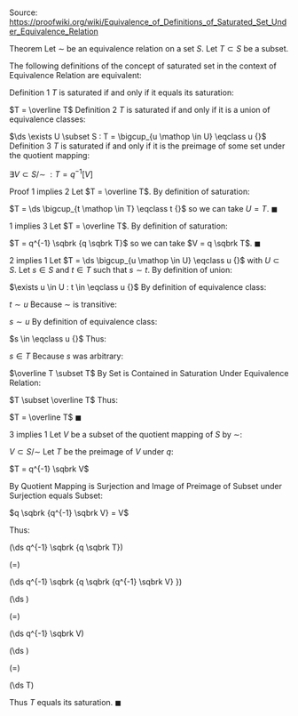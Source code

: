 # 

Source: https://proofwiki.org/wiki/Equivalence_of_Definitions_of_Saturated_Set_Under_Equivalence_Relation



Theorem
Let $\sim$ be an equivalence relation on a set $S$.
Let $T \subset S$ be a subset.

The following definitions of the concept of saturated set in the context of Equivalence Relation are equivalent:

Definition 1
$T$ is saturated if and only if it equals its saturation:

$T = \overline T$
Definition 2
$T$ is saturated if and only if it is a union of equivalence classes:

$\ds \exists U \subset S : T = \bigcup_{u \mathop \in U} \eqclass u {}$
Definition 3
$T$ is saturated if and only if it is the preimage of some set under the quotient mapping:

$\exists V \subset S / \sim \; : T = q^{-1} \left[{V}\right]$


Proof
1 implies 2
Let $T = \overline T$.
By definition of saturation:

$T = \ds \bigcup_{t \mathop \in T} \eqclass t {}$
so we can take $U = T$.
$\blacksquare$


1 implies 3
Let $T = \overline T$.
By definition of saturation:

$T = q^{-1} \sqbrk {q \sqbrk T}$
so we can take $V = q \sqbrk T$.
$\blacksquare$


2 implies 1
Let $T = \ds \bigcup_{u \mathop \in U} \eqclass u {}$ with $U \subset S$.
Let $s \in S$ and $t \in T$ such that $s \sim t$.
By definition of union:

$\exists u \in U : t \in \eqclass u {}$
By definition of equivalence class:

$t \sim u$
Because $\sim$ is transitive:

$s \sim u$
By definition of equivalence class:

$s \in \eqclass u {}$
Thus:

$s \in T$
Because $s$ was arbitrary:

$\overline T \subset T$
By Set is Contained in Saturation Under Equivalence Relation:

$T \subset \overline T$
Thus:

$T = \overline T$
$\blacksquare$


3 implies 1
Let $V$ be a subset of the quotient mapping of $S$ by $\sim$:

$V \subset S / \sim$
Let $T$ be the preimage of $V$ under $q$:

$T = q^{-1} \sqbrk V$

By Quotient Mapping is Surjection and Image of Preimage of Subset under Surjection equals Subset:

$q \sqbrk {q^{-1} \sqbrk V} = V$

Thus:














\(\ds q^{-1} \sqbrk {q \sqbrk T}\)

\(=\)







\(\ds q^{-1} \sqbrk {q \sqbrk {q^{-1} \sqbrk V} }\)




















\(\ds \)

\(=\)







\(\ds q^{-1} \sqbrk V\)




















\(\ds \)

\(=\)







\(\ds T\)










Thus $T$ equals its saturation.
$\blacksquare$





